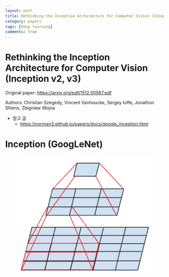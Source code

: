 ```yaml
---
layout: post
title: Rethinking the Inception Architecture for Computer Vision (Inception v2, v3)
category: papers
tags: [Deep learning]
comments: true
---
```


# Rethinking the Inception Architecture for Computer Vision (Inception v2, v3)

Original paper: https://arxiv.org/pdf/1512.00567.pdf

Authors: Christian Szegedy, Vincent Vanhoucke, Sergey Ioffe, Jonathon Shlens, Zbigniew Wojna

- 참고 글
  - https://norman3.github.io/papers/docs/google_inception.html

# Inception (GoogLeNet)

<center>
<figure>
<img src="/assets/post_img/papers/2019-07-05-inception_v2_v3/fig1.png" alt="views">
<figcaption></figcaption>
</figure>
</center>
